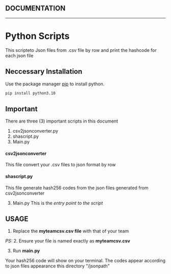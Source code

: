 

## DOCUMENTATION
*************************************************************************


# Python Scripts 

This scripteto Json files from .csv file by row and print the hashcode for each json file

## Neccessary Installation

Use the package manager [pip](https://pip.pypa.io/en/stable/) to install python.

```bash
pip install python3.10
```

## Important
There are three (3) important scripts in this document

1. csv2jsonconverter.py
2. shascript.py
3. Main.py

#### csv2jsonconverter
This file convert your .csv files to json format by row

#### shascript.py
This file generate hash256 codes from the json files generated from csv2jsonconverter

3. Main.py
This is the *entry point to the script*


## USAGE

1. Replace the **myteamcsv.csv file** with that of your team

*PS:* 
2. Ensure your file is named exactly as **myteamcsv.csv**

3. Run **main.py**

Your hash256 code will show on your terminal. The codes appear according to json files appearance this directory "/jsonpath"
